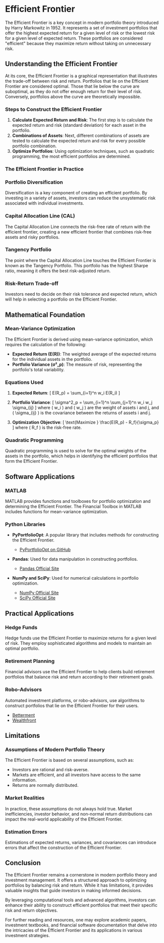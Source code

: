 # Efficient Frontier

The Efficient Frontier is a key concept in modern portfolio theory introduced by Harry Markowitz in 1952. It represents a set of investment portfolios that offer the highest expected return for a given level of risk or the lowest risk for a given level of expected return. These portfolios are considered "efficient" because they maximize return without taking on unnecessary risk.

## Understanding the Efficient Frontier

At its core, the Efficient Frontier is a graphical representation that illustrates the trade-off between risk and return. Portfolios that lie on the Efficient Frontier are considered optimal. Those that lie below the curve are suboptimal, as they do not offer enough return for their level of risk. Conversely, portfolios above the curve are theoretically impossible.

### Steps to Construct the Efficient Frontier

1. **Calculate Expected Return and Risk**: The first step is to calculate the expected return and risk (standard deviation) for each asset in the portfolio.
2. **Combinations of Assets**: Next, different combinations of assets are tested to calculate the expected return and risk for every possible portfolio combination.
3. **Optimize Portfolios**: Using optimization techniques, such as quadratic programming, the most efficient portfolios are determined.

### The Efficient Frontier in Practice

### Portfolio Diversification

Diversification is a key component of creating an efficient portfolio. By investing in a variety of assets, investors can reduce the unsystematic risk associated with individual investments.

### Capital Allocation Line (CAL)

The Capital Allocation Line connects the risk-free rate of return with the efficient frontier, creating a new efficient frontier that combines risk-free assets and risky portfolios.

### Tangency Portfolio

The point where the Capital Allocation Line touches the Efficient Frontier is known as the Tangency Portfolio. This portfolio has the highest Sharpe ratio, meaning it offers the best risk-adjusted return.

### Risk-Return Trade-off

Investors need to decide on their risk tolerance and expected return, which will help in selecting a portfolio on the Efficient Frontier.

## Mathematical Foundation

### Mean-Variance Optimization

The Efficient Frontier is derived using mean-variance optimization, which requires the calculation of the following:

- **Expected Return (E(R))**: The weighted average of the expected returns for the individual assets in the portfolio.
- **Portfolio Variance (σ²_p)**: The measure of risk, representing the portfolio's total variability.

### Equations Used

1. **Expected Return**: 
   \[
   E(R_p) = \sum_{i=1}^n w_i E(R_i)
   \]
   
2. **Portfolio Variance**:
   \[
   \sigma^2_p = \sum_{i=1}^n \sum_{j=1}^n w_i w_j \sigma_{ij}
   \]
   where \( w_i \) and \( w_j \) are the weight of assets i and j, and \( \sigma_{ij} \) is the covariance between the returns of assets i and j.

3. **Optimization Objective**:
   \[
   \text{Maximize } \frac{E(R_p) - R_f}{\sigma_p}
   \]
   where \( R_f \) is the risk-free rate.

### Quadratic Programming

Quadratic programming is used to solve for the optimal weights of the assets in the portfolio, which helps in identifying the efficient portfolios that form the Efficient Frontier.

## Software Applications

### MATLAB

MATLAB provides functions and toolboxes for portfolio optimization and determining the Efficient Frontier. The Financial Toolbox in MATLAB includes functions for mean-variance optimization.

### Python Libraries

- **PyPortfolioOpt**: A popular library that includes methods for constructing the Efficient Frontier.
  - [PyPortfolioOpt on GitHub](https://github.com/robertmartin8/PyPortfolioOpt)

- **Pandas**: Used for data manipulation in constructing portfolios.
  - [Pandas Official Site](https://pandas.pydata.org/)

- **NumPy and SciPy**: Used for numerical calculations in portfolio optimization.
  - [NumPy Official Site](https://numpy.org/)
  - [SciPy Official Site](https://scipy.org/)

## Practical Applications

### Hedge Funds

Hedge funds use the Efficient Frontier to maximize returns for a given level of risk. They employ sophisticated algorithms and models to maintain an optimal portfolio.

### Retirement Planning

Financial advisors use the Efficient Frontier to help clients build retirement portfolios that balance risk and return according to their retirement goals.

### Robo-Advisors

Automated investment platforms, or robo-advisors, use algorithms to construct portfolios that lie on the Efficient Frontier for their users.
  - [Betterment](https://www.betterment.com/)
  - [Wealthfront](https://www.wealthfront.com/)

## Limitations

### Assumptions of Modern Portfolio Theory

The Efficient Frontier is based on several assumptions, such as:
- Investors are rational and risk-averse.
- Markets are efficient, and all investors have access to the same information.
- Returns are normally distributed.

### Market Realities

In practice, these assumptions do not always hold true. Market inefficiencies, investor behavior, and non-normal return distributions can impact the real-world applicability of the Efficient Frontier.

### Estimation Errors

Estimations of expected returns, variances, and covariances can introduce errors that affect the construction of the Efficient Frontier.

## Conclusion

The Efficient Frontier remains a cornerstone in modern portfolio theory and investment management. It offers a structured approach to optimizing portfolios by balancing risk and return. While it has limitations, it provides valuable insights that guide investors in making informed decisions.

By leveraging computational tools and advanced algorithms, investors can enhance their ability to construct efficient portfolios that meet their specific risk and return objectives.

For further reading and resources, one may explore academic papers, investment textbooks, and financial software documentation that delve into the intricacies of the Efficient Frontier and its applications in various investment strategies.
